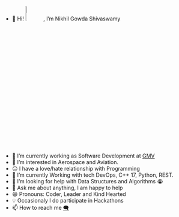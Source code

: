 - 👋 Hi! <img src="https://profile-counter.glitch.me/iamniki01/count.svg" width=10% height=10%>, I’m Nikhil Gowda Shivaswamy
- 🔭 I’m currently working as Software Development at [GMV](https://www.gmv.com/) 
- 👀 I’m interested in Aerospace and Aviation.
- 😐 I have a love/hate relationship with Programming
- 🌱 I’m currently Working with tech DevOps, C++ 17, Python, REST.
- 🤔 I’m looking for help with Data Structures and Algorithms 😭
- 💬 Ask me about anything, I am happy to help
- 😄 Pronouns: Coder, Leader and Kind Hearted
- 💡 Occasionaly I do participate in Hackathons
- 📫 How to reach me [:left_speech_bubble:](https://www.linkedin.com/in/nikhil-gowda-shivaswamy-815238b1/)

<!---
iamniki01/iamniki01 is a ✨ special ✨ repository because its `README.md` (this file) appears on your GitHub profile.
You can click the Preview link to take a look at your changes.
--->

